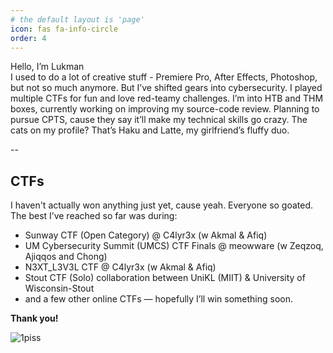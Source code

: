 ```yaml
---
# the default layout is 'page'
icon: fas fa-info-circle
order: 4
---
```


Hello, I’m Lukman   
I used to do a lot of creative stuff - Premiere Pro, After Effects, Photoshop, but not so much anymore. 
But I’ve shifted gears into cybersecurity. I played multiple CTFs for fun and love red-teamy challenges. 
I’m into HTB and THM boxes, currently working on improving my source-code review. 
Planning to pursue CPTS, cause they say it’ll make my technical skills go crazy.
The cats on my profile? That’s Haku and Latte, my girlfriend’s fluffy duo.  

--

## CTFs

I haven't actually won anything just yet, cause yeah. Everyone so goated. The best I’ve reached so far was during:
- Sunway CTF (Open Category) @ C4lyr3x (w Akmal & Afiq)
- UM Cybersecurity Summit (UMCS) CTF Finals @ meowware (w Zeqzoq, Ajiqqos and Chong)
- N3XT_L3V3L CTF @ C4lyr3x (w Akmal & Afiq)
- Stout CTF (Solo) collaboration between UniKL (MIIT) & University of Wisconsin-Stout
- and a few other online CTFs — hopefully I’ll win something soon.

**Thank you!**

![1piss](https://giffiles.alphacoders.com/219/219559.gif)